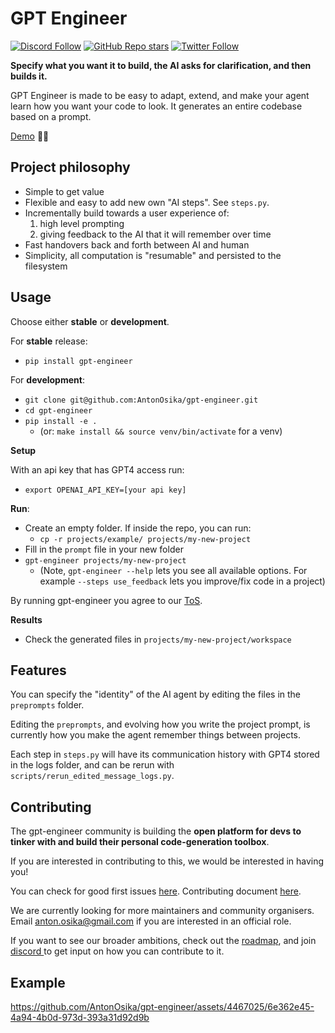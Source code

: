 # GPT Engineer

[![Discord Follow](https://dcbadge.vercel.app/api/server/4t5vXHhu?style=flat)](https://discord.gg/4t5vXHhu)
[![GitHub Repo stars](https://img.shields.io/github/stars/AntonOsika/gpt-engineer?style=social)](https://github.com/AntonOsika/gpt-engineer)
[![Twitter Follow](https://img.shields.io/twitter/follow/antonosika?style=social)](https://twitter.com/AntonOsika)


**Specify what you want it to build, the AI asks for clarification, and then builds it.**

GPT Engineer is made to be easy to adapt, extend, and make your agent learn how you want your code to look. It generates an entire codebase based on a prompt.

[Demo](https://twitter.com/antonosika/status/1667641038104674306) 👶🤖

## Project philosophy

- Simple to get value
- Flexible and easy to add new own "AI steps". See `steps.py`.
- Incrementally build towards a user experience of:
  1. high level prompting
  2. giving feedback to the AI that it will remember over time
- Fast handovers back and forth between AI and human
- Simplicity, all computation is "resumable" and persisted to the filesystem

## Usage

Choose either **stable** or **development**.

For **stable** release:

- `pip install gpt-engineer`

For **development**:
- `git clone git@github.com:AntonOsika/gpt-engineer.git`
- `cd gpt-engineer`
- `pip install -e .`
  - (or: `make install && source venv/bin/activate` for a venv)

**Setup**

With an api key that has GPT4 access run:

- `export OPENAI_API_KEY=[your api key]`


**Run**:

- Create an empty folder. If inside the repo, you can run:
  - `cp -r projects/example/ projects/my-new-project`
- Fill in the `prompt` file in your new folder
- `gpt-engineer projects/my-new-project`
  - (Note, `gpt-engineer --help` lets you see all available options. For example `--steps use_feedback` lets you improve/fix code in a project)

By running gpt-engineer you agree to our [ToS](https://github.com/AntonOsika/gpt-engineer/TERMS_OF_USE.md).

**Results**
- Check the generated files in `projects/my-new-project/workspace`


## Features

You can specify the "identity" of the AI agent by editing the files in the `preprompts` folder.

Editing the `preprompts`, and evolving how you write the project prompt, is currently how you make the agent remember things between projects.

Each step in `steps.py` will have its communication history with GPT4 stored in the logs folder, and can be rerun with `scripts/rerun_edited_message_logs.py`.

## Contributing
The gpt-engineer community is building the **open platform for devs to tinker with and build their personal code-generation toolbox**.

If you are interested in contributing to this, we would be interested in having you!

You can check for good first issues [here](https://github.com/AntonOsika/gpt-engineer/issues?q=is%3Aopen+is%3Aissue+label%3A%22good+first+issue%22).
Contributing document [here](.github/CONTRIBUTING.md).

We are currently looking for more maintainers and community organisers. Email anton.osika@gmail.com if you are interested in an official role.

If you want to see our broader ambitions, check out the [roadmap](https://github.com/AntonOsika/gpt-engineer/blob/main/ROADMAP.md), and join
[discord ](https://discord.gg/4t5vXHhu)
to get input on how you can contribute to it.

## Example

https://github.com/AntonOsika/gpt-engineer/assets/4467025/6e362e45-4a94-4b0d-973d-393a31d92d9b
